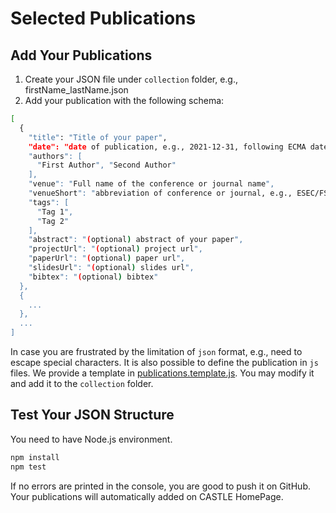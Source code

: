 # Selected Publications

## Add Your Publications

1. Create your JSON file under `collection` folder, e.g., firstName_lastName.json
2. Add your publication with the following schema: 

```bash
[
  {
    "title": "Title of your paper",
    "date": "date of publication, e.g., 2021-12-31, following ECMA date string format: https://262.ecma-international.org/11.0/#sec-date-time-string-format",
    "authors": [
      "First Author", "Second Author"
    ],
    "venue": "Full name of the conference or journal name",
    "venueShort": "abbreviation of conference or journal, e.g., ESEC/FSE",
    "tags": [ 
      "Tag 1",
      "Tag 2"
    ],
    "abstract": "(optional) abstract of your paper",
    "projectUrl": "(optional) project url",
    "paperUrl": "(optional) paper url",
    "slidesUrl": "(optional) slides url",
    "bibtex": "(optional) bibtex"
  },
  {
    ...
  },
  ...
]
```

In case you are frustrated by the limitation of `json` format, e.g., need to escape special characters. 
It is also possible to define the publication in `js` files. 
We provide a template in [publications.template.js](./publications.template.js). 
You may modify it and add it to the `collection` folder. 

## Test Your JSON Structure

You need to have Node.js environment.

```bash
npm install
npm test
```

If no errors are printed in the console, you are good to push it on GitHub. 
Your publications will automatically added on CASTLE HomePage. 
